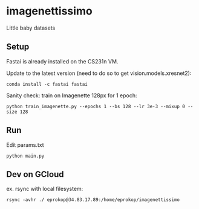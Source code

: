 # imagenettissimo
Little baby datasets

## Setup

Fastai is already installed on the CS231n VM.

Update to the latest version (need to do so to get vision.models.xresnet2):
```
conda install -c fastai fastai
```

Sanity check: train on Imagenette 128px for 1 epoch:
```
python train_imagenette.py --epochs 1 --bs 128 --lr 3e-3 --mixup 0 --size 128
```

## Run

Edit params.txt

```
python main.py
```


## Dev on GCloud

ex. rsync with local filesystem:
```
rsync -avhr ./ eprokop@34.83.17.89:/home/eprokop/imagenettissimo
```